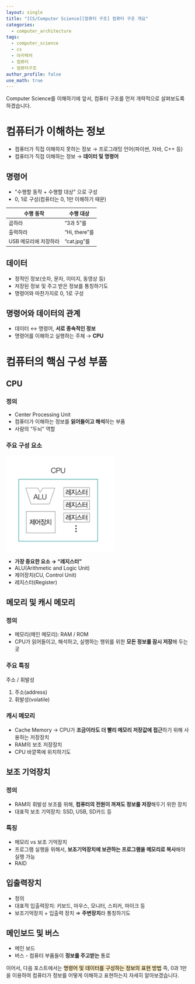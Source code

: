 ```yaml
---
layout: single
title: "[CS/Computer Science][컴퓨터 구조] 컴퓨터 구조 개요"
categories:
  - computer_architecture
tags:
  - computer_science
  - cs
  - 아키텍처
  - 컴퓨터
  - 컴퓨터구조
author_profile: false
use_math: true
---
```


Computer Science를 이해하기에 앞서, 컴퓨터 구조를 먼저 개략적으로 살펴보도록 하겠습니다.

# 컴퓨터가 이해하는 정보

- 컴퓨터가 직접 이해하지 못하는 정보 → 프로그래밍 언어(파이썬, 자바, C++ 등)
- 컴퓨터가 직접 이해하는 정보 → **데이터 및 명령어**
## 명령어

- "수행할 동작 + 수행할 대상" 으로 구성
- 0, 1로 구성(컴퓨터는 0, 1만 이해하기 때문)

| 수행 동작 | 수행 대상 |
| --- | --- |
| 곱하라 | “3과 5”를 |
| 출력하라 | “Hi, there”를 |
| USB 메모리에 저장하라 | “cat.jpg”를 |

## 데이터

- 정적인 정보(숫자, 문자, 이미지, 동영상 등)
- 저장된 정보 및 주고 받은 정보를 통칭하기도
- 명령어와 마찬가지로 0, 1로 구성
## 명령어와 데이터의 관계

- 데이터 ↔ 명령어, **서로 종속적인 정보**
- 명령어를 이해하고 실행하는 주체 → **CPU**
# 컴퓨터의 핵심 구성 부품

## CPU

### 정의

- Center Processing Unit
- 컴퓨터가 이해하는 정보를 **읽어들이고 해석**하는 부품
- 사람의 “두뇌” 역할
### 주요 구성 요소

![](/images/2025-03-13-2025-03-13-cs_basic-1_1.md/image1.png)

- **가장 중요한 요소 → “레지스터”**
- ALU(Arithmetic and Logic Unit)
- 제어장치(CU, Control Unit)
- 레지스터(Register)
## 메모리 및 캐시 메모리

### 정의

- 메모리(메인 메모리): RAM / ROM
- CPU가 읽어들이고, 해석하고, 실행하는 행위를 위한 **모든 정보를 잠시 저장**해 두는 곳
### 주요 특징

주소 / 휘발성

1. 주소(address)
1. 휘발성(volatile)
### 캐시 메모리

- Cache Memory → CPU가 **조금이라도 더 빨리 메모리 저장값에 접근**하기 위해 사용하는 저장장치
- RAM의 보조 저장장치
- CPU 바깥쪽에 위치하기도
## 보조 기억장치

### 정의

- RAM의 휘발성 보조를 위해, **컴퓨터의 전원이 꺼져도 정보를 저장**해두기 위한 장치
- 대표적 보조 기억장치: SSD, USB, SD카드 등
### 특징

- 메모리 vs 보조 기억장치
- 프로그램 실행을 위해서, **보조기억장치에 보관하는 프로그램을 메모리로 복사**해야 실행 가능
- RAID
## 입출력장치

- 정의
- 대표적 입출력장치: 키보드, 마우스, 모니터, 스피커, 마이크 등
- 보조기억장치 + 입출력 장치 ⇒ **주변장치**라 통칭하기도
## 메인보드 및 버스

- 메인 보드
- 버스 - 컴퓨터 부품들이 **정보를 주고받는** 통로


이어서, 다음 포스트에서는 <mark style="background-color: #fdecc8">명령어 및 데이터를 구성하는 정보의 표현 방법</mark> 즉, 0과 1만을 이용하여 컴퓨터가 정보를 어떻게 이해하고 표현하는지 자세히 알아보겠습니다.